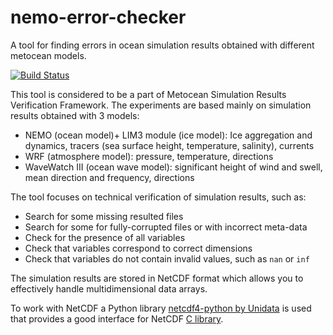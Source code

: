 # nemo-error-checker

A tool for finding errors in ocean simulation results obtained with different metocean models.

[![Build Status](https://travis-ci.com/J3FALL/nemo-error-checker.svg?branch=master)](https://travis-ci.com/J3FALL/nemo-error-checker)

This tool is considered to be a part of Metocean Simulation Results Verification Framework. 
The experiments are based mainly on simulation results obtained with 3 models:
- NEMO (ocean model)+ LIM3 module (ice model): Ice aggregation and dynamics, tracers (sea surface height, temperature, salinity), currents
- WRF (atmosphere model): pressure, temperature, directions
- WaveWatch III (ocean wave model): significant height of wind and swell, mean direction and frequency, directions

The tool focuses on technical verification of simulation results, such as:
- Search for some missing resulted files
- Search for some for fully-corrupted files or with incorrect meta-data
- Check for the presence of all variables
- Check that variables correspond to correct dimensions
- Check that variables do not contain invalid values, such as `nan` or `inf`

The simulation results are stored in NetCDF format which allows you to effectively handle multidimensional data arrays.

To work with NetCDF a Python library [netcdf4-python by Unidata](https://github.com/Unidata/netcdf4-python) is used that provides a good interface for NetCDF [C library](https://github.com/Unidata/netcdf-c).
